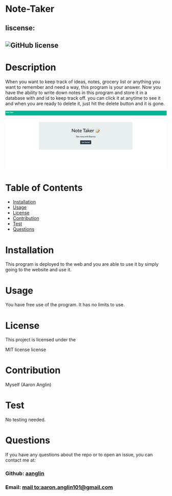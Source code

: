 #   Note-Taker
##  liscense: 
##  ![GitHub license](https://img.shields.io/badge/license-MIT-blue.svg)
#   Description
<p>When you want to keep track of ideas, notes, grocery list or anything you want to remember and need a way, this program is your answer. Now you have the ability to write down notes in this program and store it in a database with and id to keep track off. you can click it at anytime to see it and when you are ready to delete it, just hit the delete button and it is gone.</p>


![Note-Taker](/Develop/public/assets/image1/Screen%20Shot%202022-07-24%20at%207.24.03%20PM.png "Note Taker")



#  Table of Contents

*  [Installation](#installation)
*  [Usage](#usage)
*  [License](#license)
*  [Contribution](#contribution)
*  [Test](#test)
*  [Questions](#questions)

#   Installation
<p>This program is deployed to the web and you are able to use it by simply going to the website and use it.</p>

#  Usage
<p>You have free use of the program. It has no limits to use.</p>

#   License
<p>This project is licensed under the</p>
<p>MIT license license</p>
       
#   Contribution
<p>Myself (Aaron Anglin) </p>

#    Test
<p>No testing needed.</p>

#   Questions
<p>If you have any questions about the repo or to open an issue, you can contact me at:</p> 

###  Github: [aanglin](https://github.com) 
###  Email:  [mail to:aaron.anglin101@gmail.com](aaron.anglin101@gmail.com)  



